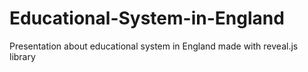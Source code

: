 # Educational-System-in-England
Presentation about educational system in England made with reveal.js library
